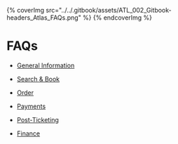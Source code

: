 
{% coverImg src="../../.gitbook/assets/ATL_002_Gitbook-headers_Atlas_FAQs.png" %}
{% endcoverImg %}



# FAQs

- [General Information](atlas-api-general-information.md)

- [Search & Book](atlas-api-api-search.md)

- [Order](atlas-order-api.md)

- [Payments](atlas-api-payments.md)

- [Post-Ticketing](atlas-api-post-ticketing.md)

- [Finance](atlas-api-finance.md)
